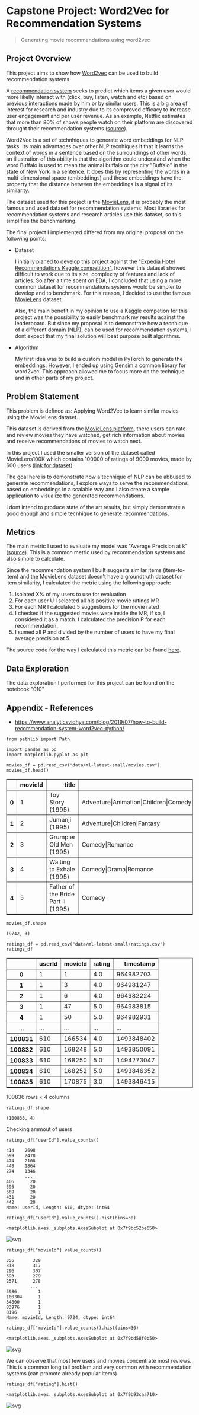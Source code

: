 <!--

#################################################
### THIS FILE WAS AUTOGENERATED! DO NOT EDIT! ###
#################################################
# file to edit: notebooks/index.ipynb
# command to build the docs after a change: nbdev_build_docs

-->

# Capstone Project: Word2Vec for Recommendation Systems

> Generating movie recommendations using word2vec


## Project Overview

This project aims to show how [Word2vec](https://en.wikipedia.org/wiki/Word2vec) can be used to build recommendation systems.

A [recommendation system](https://en.wikipedia.org/wiki/Recommender_system) seeks to predict which items a given user would more likelly interact with (click, buy, listen, watch and etc) based on previous interactions made by him or by similar users. This is a big area of interest for research and industry due to its comproved efficacy to increase user engagement and per user revenue. As an example, Netflix estimates that more than 80% of shows people watch on their platform are discovered throught their recommendation systems ([source](https://www.wired.co.uk/article/how-do-netflixs-algorithms-work-machine-learning-helps-to-predict-what-viewers-will-like)).

Word2Vec is a set of technhiques to generate word embeddings for NLP tasks. Its main advantages over other NLP tecnhiques it that it learns the context of words in a sentence based on the surroundings of other words, an illustration of this ability is that the algorithm could understand when the word Buffalo is used to mean the animal buffalo or the city "Buffalo" in the state of New York in a sentence. It does this by representing the words in a multi-dimensional space (embeddings) and these embeddings have the property that the distance between the embeddings is a signal of its similarity.

The dataset used for this project is the [MovieLens](https://grouplens.org/datasets/movielens/), it is probably the most famous and used dataset for recommendation systems. Most libraries for recommendation systems and research articles use this dataset, so this simplifies the benchmarking.


The final project I implemented differed from my original proposal on the following points:

* Dataset

    I initially planed to develop this project against the ["Expedia Hotel Recommendations Kaggle competition"](https://www.kaggle.com/c/expedia-hotel-recommendations/data), however this dataset showed difficult to work due to its size, complexity of features and lack of articles. So after a time spent on EDA, I concluded that using a more common dataset for recommendations systems would be simpler to develop and to benchmark. For this reason, I decided to use the famous [MovieLens](https://grouplens.org/datasets/movielens/) dataset.

    Also, the main benefit in my opinion to use a Kaggle competion for this project was the possibility to easily benchmark my results against the leaderboard. But since my proposal is to demonstrate how a tecnhique of a different domain (NLP), can be used for recommendation systems, I dont expect that my final solution will beat purpose built algorithms.


* Algorithm

    My first idea was to build a custom model in PyTorch to generate the embeddings. However, I ended up using [Gensim](https://radimrehurek.com/gensim/) a common library for word2vec. This approach allowed me to focus more on the technique and in other parts of my project.



## Problem Statement

This problem is defined as: Applying Word2Vec to learn similar movies using the MovieLens dataset.

This dataset is derived from the [MovieLens platform](https://movielens.org/), there users can rate and review movies they have watched, get rich information about movies and receive recommendations of movies to watch next.

In this project I used the smaller version of the dataset called MovieLens100K which contains 100000 of ratings of 9000 movies, made by 600 users ([link for dataset](https://grouplens.org/datasets/movielens/latest/)).

The goal here is to demonstrate how a tecnhique of NLP can be abbused to generate recommendations, I explore ways to serve the recommendations based on embeddings in a scalable way and I also create a sample application to visualize the generated recommendations.

I dont intend to produce state of the art results, but simply demonstrate a good enough and simple tecnhique to generate recommendations.

## Metrics

The main metric I used to evaluate my model was "Average Precision at k" ([source](https://en.wikipedia.org/wiki/Evaluation_measures_(information_retrieval)#Average_precision)). This is a common metric used by recommendation systems and also simple to calculate.

Since the recommendation system I built suggests similar items (item-to-item) and the MovieLens dataset doesn't have a groundtruth dataset for item similarity, I calculated the metric using the following approach: 

1. Isolated X% of my users to use for evaluation
1. For each user U I selected all his positive movie ratings MR
1. For each MR I calculated 5 suggestions for the movie rated
1. I checked if the suggested movies were inside the MR, if so, I considered it as a match. I calculated the precision P for each recommendation.
1. I sumed all P and divided by the number of users to have my final average precision at 5.

The source code for the way I calculated this metric can be found [here](TODO).

## Data Exploration

The data exploration I performed for this project can be found on the notebook "010"

## Appendix - References

* https://www.analyticsvidhya.com/blog/2019/07/how-to-build-recommendation-system-word2vec-python/
<div class="codecell" markdown="1">
<div class="input_area" markdown="1">

```
from pathlib import Path

import pandas as pd
import matplotlib.pyplot as plt
```

</div>

</div>
<div class="codecell" markdown="1">
<div class="input_area" markdown="1">

```
movies_df = pd.read_csv("data/ml-latest-small/movies.csv")
movies_df.head()
```

</div>
<div class="output_area" markdown="1">




<div>
<style scoped>
    .dataframe tbody tr th:only-of-type {
        vertical-align: middle;
    }

    .dataframe tbody tr th {
        vertical-align: top;
    }

    .dataframe thead th {
        text-align: right;
    }
</style>
<table border="1" class="dataframe">
  <thead>
    <tr style="text-align: right;">
      <th></th>
      <th>movieId</th>
      <th>title</th>
      <th>genres</th>
    </tr>
  </thead>
  <tbody>
    <tr>
      <th>0</th>
      <td>1</td>
      <td>Toy Story (1995)</td>
      <td>Adventure|Animation|Children|Comedy|Fantasy</td>
    </tr>
    <tr>
      <th>1</th>
      <td>2</td>
      <td>Jumanji (1995)</td>
      <td>Adventure|Children|Fantasy</td>
    </tr>
    <tr>
      <th>2</th>
      <td>3</td>
      <td>Grumpier Old Men (1995)</td>
      <td>Comedy|Romance</td>
    </tr>
    <tr>
      <th>3</th>
      <td>4</td>
      <td>Waiting to Exhale (1995)</td>
      <td>Comedy|Drama|Romance</td>
    </tr>
    <tr>
      <th>4</th>
      <td>5</td>
      <td>Father of the Bride Part II (1995)</td>
      <td>Comedy</td>
    </tr>
  </tbody>
</table>
</div>



</div>

</div>
<div class="codecell" markdown="1">
<div class="input_area" markdown="1">

```
movies_df.shape
```

</div>
<div class="output_area" markdown="1">




    (9742, 3)



</div>

</div>
<div class="codecell" markdown="1">
<div class="input_area" markdown="1">

```
ratings_df = pd.read_csv("data/ml-latest-small/ratings.csv")
ratings_df
```

</div>
<div class="output_area" markdown="1">




<div>
<style scoped>
    .dataframe tbody tr th:only-of-type {
        vertical-align: middle;
    }

    .dataframe tbody tr th {
        vertical-align: top;
    }

    .dataframe thead th {
        text-align: right;
    }
</style>
<table border="1" class="dataframe">
  <thead>
    <tr style="text-align: right;">
      <th></th>
      <th>userId</th>
      <th>movieId</th>
      <th>rating</th>
      <th>timestamp</th>
    </tr>
  </thead>
  <tbody>
    <tr>
      <th>0</th>
      <td>1</td>
      <td>1</td>
      <td>4.0</td>
      <td>964982703</td>
    </tr>
    <tr>
      <th>1</th>
      <td>1</td>
      <td>3</td>
      <td>4.0</td>
      <td>964981247</td>
    </tr>
    <tr>
      <th>2</th>
      <td>1</td>
      <td>6</td>
      <td>4.0</td>
      <td>964982224</td>
    </tr>
    <tr>
      <th>3</th>
      <td>1</td>
      <td>47</td>
      <td>5.0</td>
      <td>964983815</td>
    </tr>
    <tr>
      <th>4</th>
      <td>1</td>
      <td>50</td>
      <td>5.0</td>
      <td>964982931</td>
    </tr>
    <tr>
      <th>...</th>
      <td>...</td>
      <td>...</td>
      <td>...</td>
      <td>...</td>
    </tr>
    <tr>
      <th>100831</th>
      <td>610</td>
      <td>166534</td>
      <td>4.0</td>
      <td>1493848402</td>
    </tr>
    <tr>
      <th>100832</th>
      <td>610</td>
      <td>168248</td>
      <td>5.0</td>
      <td>1493850091</td>
    </tr>
    <tr>
      <th>100833</th>
      <td>610</td>
      <td>168250</td>
      <td>5.0</td>
      <td>1494273047</td>
    </tr>
    <tr>
      <th>100834</th>
      <td>610</td>
      <td>168252</td>
      <td>5.0</td>
      <td>1493846352</td>
    </tr>
    <tr>
      <th>100835</th>
      <td>610</td>
      <td>170875</td>
      <td>3.0</td>
      <td>1493846415</td>
    </tr>
  </tbody>
</table>
<p>100836 rows × 4 columns</p>
</div>



</div>

</div>
<div class="codecell" markdown="1">
<div class="input_area" markdown="1">

```
ratings_df.shape
```

</div>
<div class="output_area" markdown="1">




    (100836, 4)



</div>

</div>

Checking ammout of users
<div class="codecell" markdown="1">
<div class="input_area" markdown="1">

```
ratings_df["userId"].value_counts()
```

</div>
<div class="output_area" markdown="1">




    414    2698
    599    2478
    474    2108
    448    1864
    274    1346
           ... 
    406      20
    595      20
    569      20
    431      20
    442      20
    Name: userId, Length: 610, dtype: int64



</div>

</div>
<div class="codecell" markdown="1">
<div class="input_area" markdown="1">

```
ratings_df["userId"].value_counts().hist(bins=30)
```

</div>
<div class="output_area" markdown="1">




    <matplotlib.axes._subplots.AxesSubplot at 0x7f9bc52be650>




![svg](output_12_1.svg)


</div>

</div>
<div class="codecell" markdown="1">
<div class="input_area" markdown="1">

```
ratings_df["movieId"].value_counts()
```

</div>
<div class="output_area" markdown="1">




    356       329
    318       317
    296       307
    593       279
    2571      278
             ... 
    5986        1
    100304      1
    34800       1
    83976       1
    8196        1
    Name: movieId, Length: 9724, dtype: int64



</div>

</div>
<div class="codecell" markdown="1">
<div class="input_area" markdown="1">

```
ratings_df["movieId"].value_counts().hist(bins=30)
```

</div>
<div class="output_area" markdown="1">




    <matplotlib.axes._subplots.AxesSubplot at 0x7f9bd58f0b50>




![svg](output_14_1.svg)


</div>

</div>

We can observe that most few users and movies concentrate most reviews. This is a common long tail problem and very common with recommendation systems (can promote already popular items)
<div class="codecell" markdown="1">
<div class="input_area" markdown="1">

```
ratings_df["rating"].hist()
```

</div>
<div class="output_area" markdown="1">




    <matplotlib.axes._subplots.AxesSubplot at 0x7f9b93caa710>




![svg](output_16_1.svg)


</div>

</div>
